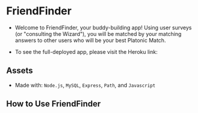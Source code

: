 # FriendFinder

* Welcome to FriendFinder, your buddy-building app! Using user surveys (or "consulting the Wizard"), you will be matched by your matching answers to other users who will be your best Platonic Match.

* To see the full-deployed app, please visit the Heroku link:

## Assets

* Made with: `Node.js`, `MySQL`, `Express`, `Path`, and `Javascript`

## How to Use FriendFinder
